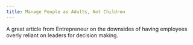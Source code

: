 ```yaml
---
title: Manage People as Adults, Not Children
---
```


A great article from Entrepreneur on the downsides of having employees overly reliant on leaders for decision making.
